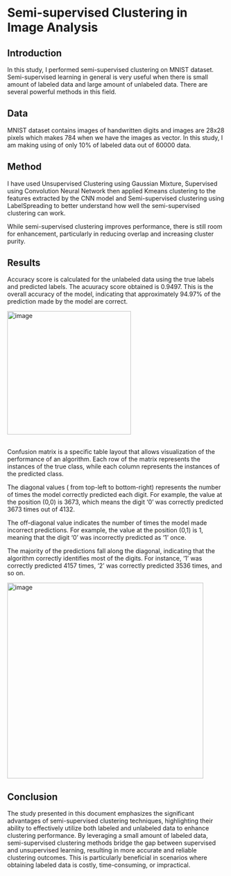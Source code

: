 # Semi-supervised Clustering in Image Analysis

## Introduction

In this study, I performed semi-supervised clustering on MNIST dataset. Semi-supervised learning in general is very useful when there is small amount of labeled data and large amount of unlabeled data. There are several powerful methods in this field.

## Data

MNIST dataset contains images of handwritten digits and images are 28x28 pixels which makes 784 when we have the images as vector. In this study, I am making using of only 10% of labeled data out of 60000 data. 

## Method

I have used Unsupervised Clustering using Gaussian Mixture, Supervised using Convolution Neural Network then applied Kmeans clustering to the features extracted by the CNN model and Semi-supervised clustering using LabelSpreading to better understand how well the semi-supervised clustering can work.

While semi-supervised clustering improves performance, there is still room for enhancement, particularly in reducing overlap and increasing cluster purity.

## Results

Accuracy score is calculated for the unlabeled data using the true labels and predicted labels. The acuuracy score obtained is 0.9497. This is the overall accuracy of the model, indicating that approximately 94.97% of the prediction made by the model are correct.

<img width="285" alt="image" src="https://github.com/aakshathak/Master_Thesis/assets/113524108/8197a3e5-2fb8-42aa-91c1-429479a8bd5e"><br><br>


Confusion matrix is a specific table layout that allows visualization of the performance of an algorithm. Each row of the matrix represents the instances of the true class, while each column represents the instances of the predicted class.

The diagonal values ( from top-left to bottom-right) represents the number of times the model correctly predicted each digit. For example, the value at the position (0,0) is 3673, which means the digit ‘0’ was correctly predicted 3673 times out of 4132.

The off-diagonal value indicates the number of times the model made incorrect predictions. For example, the value at the position (0,1) is 1, meaning that the digit ‘0’ was incorrectly predicted as ‘1’ once.

The majority of the predictions fall along the diagonal, indicating that the algorithm correctly identifies most of the digits. For instance, ‘1’ was correctly predicted 4157 times, ‘2’ was correctly predicted 3536 times, and so on.


<img width="452" alt="image" src="https://github.com/aakshathak/Master_Thesis/assets/113524108/86efcd19-59e3-4cff-a440-78fb94288d5a">



## Conclusion

The study presented in this document emphasizes the significant advantages of semi-supervised clustering techniques, highlighting their ability to effectively utilize both labeled and unlabeled data to enhance clustering performance. By leveraging a small amount of labeled data, semi-supervised clustering methods bridge the gap between supervised and unsupervised learning, resulting in more accurate and reliable clustering outcomes. This is particularly beneficial in scenarios where obtaining labeled data is costly, time-consuming, or impractical.
